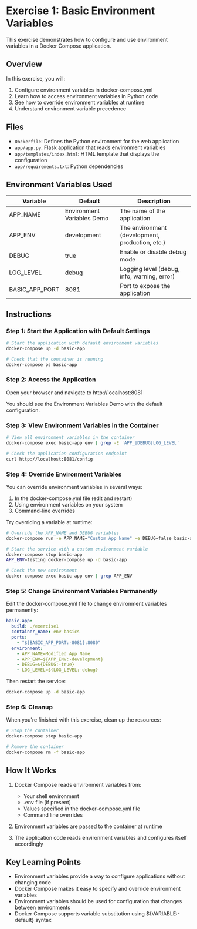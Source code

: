 # Exercise 1: Basic Environment Variables

This exercise demonstrates how to configure and use environment variables in a Docker Compose application.

## Overview

In this exercise, you will:

1. Configure environment variables in docker-compose.yml
2. Learn how to access environment variables in Python code
3. See how to override environment variables at runtime
4. Understand environment variable precedence

## Files

- `Dockerfile`: Defines the Python environment for the web application
- `app/app.py`: Flask application that reads environment variables
- `app/templates/index.html`: HTML template that displays the configuration
- `app/requirements.txt`: Python dependencies

## Environment Variables Used

| Variable | Default | Description |
|----------|---------|-------------|
| APP_NAME | Environment Variables Demo | The name of the application |
| APP_ENV | development | The environment (development, production, etc.) |
| DEBUG | true | Enable or disable debug mode |
| LOG_LEVEL | debug | Logging level (debug, info, warning, error) |
| BASIC_APP_PORT | 8081 | Port to expose the application |

## Instructions

### Step 1: Start the Application with Default Settings

```bash
# Start the application with default environment variables
docker-compose up -d basic-app

# Check that the container is running
docker-compose ps basic-app
```

### Step 2: Access the Application

Open your browser and navigate to http://localhost:8081

You should see the Environment Variables Demo with the default configuration.

### Step 3: View Environment Variables in the Container

```bash
# View all environment variables in the container
docker-compose exec basic-app env | grep -E 'APP_|DEBUG|LOG_LEVEL'

# Check the application configuration endpoint
curl http://localhost:8081/config
```

### Step 4: Override Environment Variables

You can override environment variables in several ways:

1. In the docker-compose.yml file (edit and restart)
2. Using environment variables on your system
3. Command-line overrides

Try overriding a variable at runtime:

```bash
# Override the APP_NAME and DEBUG variables
docker-compose run -e APP_NAME="Custom App Name" -e DEBUG=false basic-app python -c "import os; print(f'APP_NAME: {os.environ.get(\"APP_NAME\")}'); print(f'DEBUG: {os.environ.get(\"DEBUG\")}')"

# Start the service with a custom environment variable
docker-compose stop basic-app
APP_ENV=testing docker-compose up -d basic-app

# Check the new environment
docker-compose exec basic-app env | grep APP_ENV
```

### Step 5: Change Environment Variables Permanently

Edit the docker-compose.yml file to change environment variables permanently:

```yaml
basic-app:
  build: ./exercise1
  container_name: env-basics
  ports:
    - "${BASIC_APP_PORT:-8081}:8080"
  environment:
    - APP_NAME=Modified App Name
    - APP_ENV=${APP_ENV:-development}
    - DEBUG=${DEBUG:-true}
    - LOG_LEVEL=${LOG_LEVEL:-debug}
```

Then restart the service:

```bash
docker-compose up -d basic-app
```

### Step 6: Cleanup

When you're finished with this exercise, clean up the resources:

```bash
# Stop the container
docker-compose stop basic-app

# Remove the container
docker-compose rm -f basic-app
```

## How It Works

1. Docker Compose reads environment variables from:
   - Your shell environment
   - .env file (if present)
   - Values specified in the docker-compose.yml file
   - Command line overrides

2. Environment variables are passed to the container at runtime

3. The application code reads environment variables and configures itself accordingly

## Key Learning Points

- Environment variables provide a way to configure applications without changing code
- Docker Compose makes it easy to specify and override environment variables
- Environment variables should be used for configuration that changes between environments
- Docker Compose supports variable substitution using ${VARIABLE:-default} syntax 